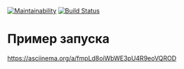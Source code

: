 [![Maintainability](https://api.codeclimate.com/v1/badges/c7e1d8cfde10113841c0/maintainability)](https://codeclimate.com/github/undgrnd/frontend-project-lvl1/maintainability)
[![Build Status](https://travis-ci.org/undgrnd/frontend-project-lvl1.svg?branch=master)](https://travis-ci.org/undgrnd/frontend-project-lvl1)

# Пример запуска

https://asciinema.org/a/fmpLd8oiWbWE3pU4R9eoVQROD

